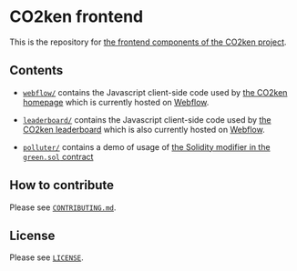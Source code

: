 # CO2ken frontend

This is the repository for [the frontend components of the CO2ken
project](https://www.co2ken.io/).

## Contents

- [`webflow/`](webflow/) contains the Javascript client-side code
  used by [the CO2ken homepage](https://www.co2ken.io/) which is
  currently hosted on [Webflow](https://webflow.com/).

- [`leaderboard/`](leaderboard/) contains the Javascript client-side
  code used by [the CO2ken leaderboard](https://www.co2ken.io/leaderboard)
  which is also currently hosted on [Webflow](https://webflow.com/).

- [`polluter/`](polluter/) contains a demo of usage of [the Solidity
  modifier in the `green.sol`
  contract](https://github.com/CO2ken/CO2ken/blob/master/Contracts/green.sol)

## How to contribute

Please see
[`CONTRIBUTING.md`](https://github.com/CO2ken/CO2ken/blob/master/CONTRIBUTING.md).

## License

Please see [`LICENSE`](LICENSE).

